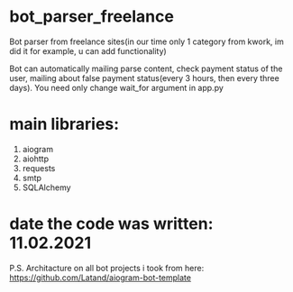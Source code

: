 # bot_parser_freelance
Bot parser from freelance sites(in our time only 1 category from kwork, im did it for example, u can add functionality)

Bot can automatically mailing parse content, check payment status of the user, mailing about false payment status(every 3 hours, then every three days). 
You need only change wait_for argument in app.py

# main libraries:
1) aiogram
2) aiohttp
3) requests
4) smtp
5) SQLAlchemy


# date the code was written: 11.02.2021


P.S. Architacture on all bot projects i took from here: https://github.com/Latand/aiogram-bot-template 
